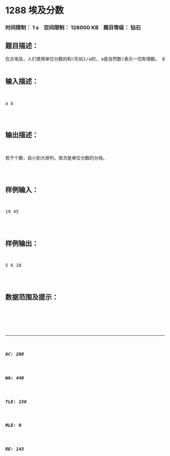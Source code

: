 # 1288 埃及分数   
### 时间限制： 1 s&nbsp;&nbsp;&nbsp;&nbsp;空间限制： 128000 KB&nbsp;&nbsp;&nbsp;&nbsp;题目等级： 钻石  
## 题目描述：  

<pre>
在古埃及，人们使用单位分数的和(形如1/a的, a是自然数)表示一切有理数。 如：2/3=1/2+1/6,但不允许2/3=1/3+1/3,因为加数中有相同的。 对于一个分数a/b,表示方法有很多种，但是哪种最好呢？ 首先，加数少的比加数多的好，其次，加数个数相同的，最小的分数越大越 好。 如： 19/45=1/3 + 1/12 + 1/180 19/45=1/3 + 1/15 + 1/45 19/45=1/3 + 1/18 + 1/30, 19/45=1/4 + 1/6 + 1/180 19/45=1/5 + 1/6 + 1/18. 最好的是最后一种，因为1/18比1/180,1/45,1/30,1/180都大。 给出a,b(0<a<b<1000),编程计算最好的表达方式。
</pre>
  
  
## 输入描述：  

<pre>
a b
</pre>
  
  
## 输出描述：  

<pre>
若干个数，自小到大排列，依次是单位分数的分母。
</pre>
  
  
## 样例输入：  

<pre>
19 45
</pre>
  
  
## 样例输出：  

<pre>
5 6 18
</pre>
  
  
## 数据范围及提示：  

<pre>
</pre>
  
  
***  

##### AC: 208  
##### WA: 446  
##### TLE: 156  
##### MLE: 0  
##### RE: 143  
